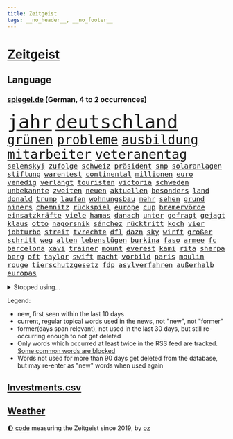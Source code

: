 ```yaml
---
title: Zeitgeist
tags: __no_header__, __no_footer__
---
```


# [Zeitgeist](https://oliz.io/zeitgeist/)

## Language

<h3><a href="https://www.spiegel.de" target="_blank">spiegel.de</a> (German, 4 to 2 occurrences)</h3>
<p style="font-family:monospace">
<span style="font-size:32pt"><a href="news_links.html#jahr" class="current">jahr</a></span>
<span style="font-size:32pt"><a href="news_links.html#deutschland" class="current">deutschland</a></span>
<br>
<span style="font-size:22pt"><a href="news_links.html#grünen" class="current">grünen</a></span>
<span style="font-size:22pt"><a href="news_links.html#probleme" class="current">probleme</a></span>
<span style="font-size:22pt"><a href="news_links.html#ausbildung" class="current">ausbildung</a></span>
<span style="font-size:22pt"><a href="news_links.html#mitarbeiter" class="current">mitarbeiter</a></span>
<span style="font-size:22pt"><a href="news_links.html#veteranentag" class="current">veteranentag</a></span>
<br>
<span style="font-size:12pt"><a href="news_links.html#selenskyj" class="current">selenskyj</a></span>
<span style="font-size:12pt"><a href="news_links.html#zufolge" class="current">zufolge</a></span>
<span style="font-size:12pt"><a href="news_links.html#schweiz" class="current">schweiz</a></span>
<span style="font-size:12pt"><a href="news_links.html#präsident" class="current">präsident</a></span>
<span style="font-size:12pt"><a href="news_links.html#snp" class="new">snp</a></span>
<span style="font-size:12pt"><a href="news_links.html#solaranlagen" class="new">solaranlagen</a></span>
<span style="font-size:12pt"><a href="news_links.html#stiftung" class="current">stiftung</a></span>
<span style="font-size:12pt"><a href="news_links.html#warentest" class="current">warentest</a></span>
<span style="font-size:12pt"><a href="news_links.html#continental" class="current">continental</a></span>
<span style="font-size:12pt"><a href="news_links.html#millionen" class="current">millionen</a></span>
<span style="font-size:12pt"><a href="news_links.html#euro" class="current">euro</a></span>
<span style="font-size:12pt"><a href="news_links.html#venedig" class="current">venedig</a></span>
<span style="font-size:12pt"><a href="news_links.html#verlangt" class="current">verlangt</a></span>
<span style="font-size:12pt"><a href="news_links.html#touristen" class="current">touristen</a></span>
<span style="font-size:12pt"><a href="news_links.html#victoria" class="current">victoria</a></span>
<span style="font-size:12pt"><a href="news_links.html#schweden" class="current">schweden</a></span>
<span style="font-size:12pt"><a href="news_links.html#unbekannte" class="current">unbekannte</a></span>
<span style="font-size:12pt"><a href="news_links.html#zweiten" class="current">zweiten</a></span>
<span style="font-size:12pt"><a href="news_links.html#neuen" class="current">neuen</a></span>
<span style="font-size:12pt"><a href="news_links.html#aktuellen" class="current">aktuellen</a></span>
<span style="font-size:12pt"><a href="news_links.html#besonders" class="current">besonders</a></span>
<span style="font-size:12pt"><a href="news_links.html#land" class="current">land</a></span>
<span style="font-size:12pt"><a href="news_links.html#donald" class="current">donald</a></span>
<span style="font-size:12pt"><a href="news_links.html#trump" class="current">trump</a></span>
<span style="font-size:12pt"><a href="news_links.html#laufen" class="current">laufen</a></span>
<span style="font-size:12pt"><a href="news_links.html#wohnungsbau" class="current">wohnungsbau</a></span>
<span style="font-size:12pt"><a href="news_links.html#mehr" class="current">mehr</a></span>
<span style="font-size:12pt"><a href="news_links.html#sehen" class="current">sehen</a></span>
<span style="font-size:12pt"><a href="news_links.html#grund" class="current">grund</a></span>
<span style="font-size:12pt"><a href="news_links.html#niners" class="new">niners</a></span>
<span style="font-size:12pt"><a href="news_links.html#chemnitz" class="current">chemnitz</a></span>
<span style="font-size:12pt"><a href="news_links.html#rückspiel" class="new">rückspiel</a></span>
<span style="font-size:12pt"><a href="news_links.html#europe" class="current">europe</a></span>
<span style="font-size:12pt"><a href="news_links.html#cup" class="current">cup</a></span>
<span style="font-size:12pt"><a href="news_links.html#bremervörde" class="new">bremervörde</a></span>
<span style="font-size:12pt"><a href="news_links.html#einsatzkräfte" class="current">einsatzkräfte</a></span>
<span style="font-size:12pt"><a href="news_links.html#viele" class="current">viele</a></span>
<span style="font-size:12pt"><a href="news_links.html#hamas" class="current">hamas</a></span>
<span style="font-size:12pt"><a href="news_links.html#danach" class="current">danach</a></span>
<span style="font-size:12pt"><a href="news_links.html#unter" class="current">unter</a></span>
<span style="font-size:12pt"><a href="news_links.html#gefragt" class="current">gefragt</a></span>
<span style="font-size:12pt"><a href="news_links.html#gejagt" class="current">gejagt</a></span>
<span style="font-size:12pt"><a href="news_links.html#klaus" class="current">klaus</a></span>
<span style="font-size:12pt"><a href="news_links.html#otto" class="current">otto</a></span>
<span style="font-size:12pt"><a href="news_links.html#nagorsnik" class="new">nagorsnik</a></span>
<span style="font-size:12pt"><a href="news_links.html#sánchez" class="new">sánchez</a></span>
<span style="font-size:12pt"><a href="news_links.html#rücktritt" class="current">rücktritt</a></span>
<span style="font-size:12pt"><a href="news_links.html#koch" class="current">koch</a></span>
<span style="font-size:12pt"><a href="news_links.html#vier" class="current">vier</a></span>
<span style="font-size:12pt"><a href="news_links.html#jobturbo" class="current">jobturbo</a></span>
<span style="font-size:12pt"><a href="news_links.html#streit" class="current">streit</a></span>
<span style="font-size:12pt"><a href="news_links.html#tvrechte" class="new">tvrechte</a></span>
<span style="font-size:12pt"><a href="news_links.html#dfl" class="current">dfl</a></span>
<span style="font-size:12pt"><a href="news_links.html#dazn" class="new">dazn</a></span>
<span style="font-size:12pt"><a href="news_links.html#sky" class="new">sky</a></span>
<span style="font-size:12pt"><a href="news_links.html#wirft" class="current">wirft</a></span>
<span style="font-size:12pt"><a href="news_links.html#großer" class="current">großer</a></span>
<span style="font-size:12pt"><a href="news_links.html#schritt" class="current">schritt</a></span>
<span style="font-size:12pt"><a href="news_links.html#weg" class="current">weg</a></span>
<span style="font-size:12pt"><a href="news_links.html#alten" class="current">alten</a></span>
<span style="font-size:12pt"><a href="news_links.html#lebenslügen" class="new">lebenslügen</a></span>
<span style="font-size:12pt"><a href="news_links.html#burkina" class="current">burkina</a></span>
<span style="font-size:12pt"><a href="news_links.html#faso" class="current">faso</a></span>
<span style="font-size:12pt"><a href="news_links.html#armee" class="current">armee</a></span>
<span style="font-size:12pt"><a href="news_links.html#fc" class="current">fc</a></span>
<span style="font-size:12pt"><a href="news_links.html#barcelona" class="current">barcelona</a></span>
<span style="font-size:12pt"><a href="news_links.html#xavi" class="current">xavi</a></span>
<span style="font-size:12pt"><a href="news_links.html#trainer" class="current">trainer</a></span>
<span style="font-size:12pt"><a href="news_links.html#mount" class="current">mount</a></span>
<span style="font-size:12pt"><a href="news_links.html#everest" class="current">everest</a></span>
<span style="font-size:12pt"><a href="news_links.html#kami" class="new">kami</a></span>
<span style="font-size:12pt"><a href="news_links.html#rita" class="new">rita</a></span>
<span style="font-size:12pt"><a href="news_links.html#sherpa" class="new">sherpa</a></span>
<span style="font-size:12pt"><a href="news_links.html#berg" class="current">berg</a></span>
<span style="font-size:12pt"><a href="news_links.html#oft" class="current">oft</a></span>
<span style="font-size:12pt"><a href="news_links.html#taylor" class="current">taylor</a></span>
<span style="font-size:12pt"><a href="news_links.html#swift" class="current">swift</a></span>
<span style="font-size:12pt"><a href="news_links.html#macht" class="current">macht</a></span>
<span style="font-size:12pt"><a href="news_links.html#vorbild" class="current">vorbild</a></span>
<span style="font-size:12pt"><a href="news_links.html#paris" class="current">paris</a></span>
<span style="font-size:12pt"><a href="news_links.html#moulin" class="new">moulin</a></span>
<span style="font-size:12pt"><a href="news_links.html#rouge" class="current">rouge</a></span>
<span style="font-size:12pt"><a href="news_links.html#tierschutzgesetz" class="new">tierschutzgesetz</a></span>
<span style="font-size:12pt"><a href="news_links.html#fdp" class="current">fdp</a></span>
<span style="font-size:12pt"><a href="news_links.html#asylverfahren" class="current">asylverfahren</a></span>
<span style="font-size:12pt"><a href="news_links.html#außerhalb" class="current">außerhalb</a></span>
<span style="font-size:12pt"><a href="news_links.html#europas" class="current">europas</a></span>
</p>
<details>
<summary>Stopped using...</summary>
<p class="former" style="font-size:12pt">
atmosphäre(1281) cdupolitiker(1281) vergewaltigung(1281) kündigen(1280) verschoben(1280) aktivisten(1279) erneute(1279) flüchtlinge(1279) nachfolge(1279) nachfolger(1279) persönliche(1279) gefährlichen(1278) kabinett(1278) rest(1278) sprache(1278) beispielen(1277) draußen(1277) kolumnist(1277) kraftvoll(1277) nigeria(1277) normal(1277) protestiert(1277) rückschlag(1277) schwedische(1277) coronavirus(1276) dokumente(1276) einstigen(1276) klima(1276) ließen(1276) nein(1276) stolz(1276) wehrt(1276) zuversicht(1276) aussage(1275) benzin(1275) coronakrise(1275) energien(1275) entschuldigt(1275) nominiert(1275) engagement(1274) gewählt(1274) infektionen(1274) jüngeren(1274) lebte(1274) weltkrieg(1274) erwägt(1273) institut(1273) kollaps(1273) null(1273) schwierigkeiten(1273) strecke(1273) verbreitet(1273) vergessen(1273) vermehrt(1273) zahlreichen(1273) 26(1272) kohle(1272) nordsee(1272) teilnehmer(1272) trainieren(1272) 50000(1271) 65(1271) fußballprofi(1271) leichen(1271) oliver(1271) pflege(1271) verschieben(1271) verweigert(1271) zählen(1271) entlastet(1270) gehalten(1270) jagd(1270) massiven(1270) radikal(1270) drehen(1269) parteichef(1269) sicherte(1269) vertrauen(1269) babys(1268) belarussische(1268) beschäftigte(1268) handelt(1268) schüssen(1268) verpasst(1268) fließt(1267) kanzleramt(1267) missbraucht(1267) fliehen(1266) erinnern(1265) erkrankt(1264) sache(1264) vorgestellt(1264) wies(1263) 32(1262) genauso(1262) kim(1262) distanziert(1261) mieten(1261) begriff(1260) demokratische(1259) sozialdemokraten(1259) fortgesetzt(1258) nachfrage(1257) abgelehnt(1256) offenbart(1256) einschränkungen(1255) führenden(1255) schießen(1255) harten(1254) mission(1254) bestmarke(1251) rettung(1251) sitzung(1251) entschuldigung(1249) hinten(1249) bisherigen(1248) münster(1248) pfund(1248) heftiger(1247) verhandeln(1245) händler(1244) geblieben(1237) dutzend(1234) verpasste(1234) katharina(1233) günther(1229) kontert(1229) verdoppelt(1222) missbrauchs(1221) sammeln(1214) heidelberg(1189) enthalten(1086) verlag(1086) charles(1082) drohende(1038) fachkräftemangel(1020) kroatien(1007) gremium(986) polnischen(983) wellen(980) schwarz(966) umkämpften(965) liebsten(951) gehälter(943) fifa(942) gefiel(934) games(926) millionenhöhe(920) demo(919) jährlich(908) empfehlen(905) hendrik(902) 41(893) schülerin(882) verteidiger(881) fußballs(876) coaching(872) laura(866) bat(830) ben(820) beschäftigen(819) inhalte(817) zusammenhalt(817) bonn(811) schwieriger(811) explosionen(810) oppositionellen(777) samt(773) jennifer(768) gebiete(763) zugenommen(762) schneiden(760) erneuerbare(756) langsam(750) patrick(743) besetzten(736) hammer(710) dahin(705) export(705) heiß(705) aufeinander(698) harter(698) unterlag(696) gefällt(688) exuspräsident(684) japanische(678) iii(677) belegt(673) kühnert(673) besseren(667) sexuell(667) misshandelt(662) wozu(655) profi(653) grün(651) partnerin(650) entschuldigen(644) fassungslos(639) 27jährige(637) stören(633) eigentliche(627) verträge(625) antony(622) studentin(609) ganzes(604) hände(602) herunter(598) träumt(592) nackt(587) überreste(584) machtmissbrauch(570) kollege(562) eingeschaltet(561) hit(549) spaltet(548) pjöngjang(540) karriereberaterin(532) fraktionschef(526) schwarzer(526) umfassende(526) abgeben(522) überzeugte(521) aussichten(516) ausgemacht(514) spielzeug(514) one(513) bedienen(512) ig(509) metall(509) singt(505) überlebende(502) unerlaubt(501) durcheinander(490) mächtige(487) jong(486) un(486) machtkampf(485) gekündigt(480) kulturkampf(475) opfers(473) gebühren(462) nizza(460) plätze(459) erfährt(458) statistik(455) emotionale(452) 18jähriger(451) interessante(451) prozesse(448) gedenken(443) wettlauf(439) alcaraz(436) jene(436) erneuter(431) nicolas(429) weimar(427) eskalierte(426) panik(421) stillstand(415) wahlsieger(415) verzögerung(414) geschnappt(410) instituts(409) ausflug(407) menschliche(406) niger(404) rio(400) ankommen(397) duisburg(394) gestreikt(394) wagenknechts(394) transformation(389) eingeladen(388) gesprächen(386) hollywoodstar(384) optionen(383) bezieht(382) denkmal(380) dürren(380) beschreiben(377) parteichefin(377) w(377) geschwächt(376) errichten(375) 2027(373) bundesligist(371) heimlich(371) wiedergewählt(369) länderspiele(368) produkt(368) gekürt(367) linkspartei(367) arten(366) drohte(365) 13jährige(364) lebenden(360) solar(356) staatsbürger(356) stuft(355) massenhaft(353) beine(351) gedenkt(350) luxus(349) ost(347) belgische(344) ikone(343) eingeschlagen(342) auffällig(341) seltsame(335) berühmtesten(333) miese(333) filmbranche(332) radikalisierung(331) schief(330) gegnern(329) drang(327) massen(323) protestierten(322) neuwahlen(319) achtjährige(315) bekennt(315) einwanderung(309) cool(308) gestrandet(306) henry(305) leichte(304) blockierte(303) abenteuer(301) schlucht(296) abschaffen(295) trauma(295) bundesarbeitsgericht(294) missstände(293) errichtet(292) reiner(292) vorlegen(289) spaghetti(286) vorbilder(286) gesellschaftliche(285) philosoph(285) telefon(285) drückt(282) 30jähriger(281) warnungen(281) weltspitze(281) landeshauptstadt(280) gleichermaßen(279) massiver(278) nationalteam(278) werner(278) präsidentenwahl(277) strafverfahren(277) burger(273) essener(273) soziologe(273) effizienter(272) goldene(269) 36(266) metropole(264) brandmauer(262) realistisch(261) perfide(260) seele(259) heim(258) erstaunlich(257) terroranschläge(257) geleistet(256) iphone(256) andré(255) angabe(254) unterscheiden(254) nächster(252) entstand(250) geflohen(250) angefeindet(249) milliardenschweres(249) südkoreanische(247) inka(245) geprüft(243) netanyahus(243) erschien(242) kranke(241) beschwört(240) debütant(240) mächtigsten(240) kanzlerpartei(239) reinen(239) chancenlos(237) sichergestellt(237) exfrau(235) hebel(235) bestens(234) sozial(234) verglichen(234) fußballweltverband(233) andauern(232) repression(232) tätig(231) asylsuchende(228) körperliche(228) unbeeindruckt(228) hall(226) makeup(225) rucksack(225) karlsruher(224) karrierecoach(224) nordkoreas(219) jugendorganisation(218) vorstände(217) pannen(215) evergrande(214) kontrollverlust(214) immobilienkrise(213) verunglückte(213) vertreiben(212) thiel(211) indiz(210) verbannen(207) beschwert(206) düsteren(206) glänzt(206) son(205) 23jährigen(204) digitaler(204) spdgeneralsekretär(204) katzen(203) müde(203) noten(203) tauchen(203) 99(202) ecke(202) frisches(202) filmpreis(201) peinliche(201) sexualisierten(201) appellieren(199) nagel(199) angeführt(196) berüchtigte(196) estlands(196) kallas(196) kritikerin(195) erstaunliche(194) kräftiger(194) kubicki(194) ständige(194) chip(193) sekunde(193) widmete(193) baute(192) kehrtwende(191) flüchtlingspolitik(190) weitreichenden(190) millionensumme(189) geschäftspartner(188) grenzregion(187) leitzins(187) längerem(187) verschickt(187) sanitäter(186) tolle(186) 54jähriger(185) ägyptens(185) bahnsteig(184) betriebsrat(184) gewährt(184) militäroffensive(183) bist(182) kanadier(181) südchinesischen(181) belgrad(178) einiger(178) irreguläre(178) mars(178) flieht(177) gefüllt(177) lahmgelegt(176) olympiaqualifikation(176) husten(175) klarheit(175) schuster(175) größenwahn(174) tanzen(174) angerufen(173) exemplare(173) geschleudert(173) überfüllten(173) bas(172) bevorstehen(172) bundestagspräsidentin(172) bärbel(172) immobilienriesen(172) stadtzentrum(172) krebsdiagnose(171) kongress(170) oberlandesgericht(169) hoffnungszeichen(168) jordanien(168) gestorbenen(167) wiedervereinigung(167) bodenoffensive(165) gewähren(165) normale(165) angeschlagen(164) europameisterschaft(164) raketenbeschuss(164) spender(164) überfielen(164) dreistellige(163) eingedrungen(162) nordwesten(162) ortschaften(162) überraschende(162) fröhlich(161) wohnraum(161) regierungserklärung(160) vulkanausbruch(160) solange(158) cottbus(157) enttäuschen(156) luxushotel(156) raketenangriffen(156) afghanen(155) sicherheitsgründen(155) tatortvote(154) vaude(154) mogelpackung(153) versperrt(153) baukosten(152) symbolen(152) wahlsieg(152) exportiert(149) südchinesisches(149) häme(148) crown(147) freiem(147) furchtbar(147) lernte(146) anreize(144) db(144) mangelt(144) angestrebte(143) erwünscht(143) kanzlerkandidat(143) neffe(143) spendet(141) 60000(140) spdfraktionschef(140) sprit(140) haderte(139) natopartner(139) bedingt(138) geräten(138) staatsoberhaupt(138) lieferkettengesetz(137) 240(136) abgeraten(136) schwachstellen(136) portugals(135) wisconsin(135) bären(134) erfolgsserie(134) stone(134) empathie(133) kleider(133) nürnberger(133) torjäger(133) verlagern(133) bertelsmann(131) gazas(131) psychologe(131) staatsanwälte(131) zerschlagung(131) touristenattraktion(130) toleranz(129) gedrängt(128) verstaatlichung(128) janeiro(127) lava(127) mutmaßlichem(127) vollzieht(127) durchgang(126) prägenden(126) ließe(125) taugt(125) fördere(124) geplantes(124) krankenhausreform(124) oscars(124) überlastung(124) christlichen(123) denke(123) vernunft(123) versteigern(123) flaggen(122) gebilligt(121) klugen(121) spoiler(121) armin(120) genügend(120) usverteidigungsminister(120) landwirtschaftsminister(119) verhelfen(119) vermittlungsausschuss(119) wachstumschancengesetz(119) argument(118) berufsgruppen(118) demnächst(118) neuseelands(118) portemonnaie(118) renten(118) tina(118) verfallen(118) überzieht(118) dauerkrise(117) kalabrien(117) kühe(117) milder(117) notlage(117) krankenpfleger(116) notbremse(116) straftäter(116) erstarken(115) freddie(114) güterverkehr(114) mercury(114) stoffe(114) legende(113) bestehe(112) catherine(112) hebamme(112) niko(112) strompreisen(112) buchempfehlungen(111) gesamtweltcup(111) gier(111) konservativer(111) zone(111) eingeschlossenen(110) konstantin(110) zeitalter(110) zuversichtlich(110) agentur(109) falle(109) versteht(109) inhaftierten(108) onlinehändler(108) aktiviert(107) präsidentschaftswahlen(107) schusswunden(107) abende(106) brasilianische(106) eiskunstlauf(106) fernzüge(106) arbeitgebern(105) beschränken(105) inhaftiert(105) air(104) kernenergie(104) staatssekretär(104) verzicht(104) 1945(103) grandslamsiegerin(103) interessieren(103) tiefsten(103) wohnhausbrand(103) prägende(102) schritte(102) verkünden(102) zunehmende(102) angezweifelt(101) gezahlt(101) postete(101) weggefährten(101) agrardiesel(100) alkoholkonsum(99) aufstiegsrennen(99) belastungen(99) boerne(99) luftalarm(99) mikro(99) nominierungen(99) österreicher(99) finanziellen(98) länderkammer(98) machtwechsel(98) medienhäuser(98) viereinhalb(98) bernhard(97) bundeswehrsoldaten(97) gerissen(97) stürmt(97) cavallo(96) verschenken(96) konsumenten(95) vorgänge(95) belgorod(94) kandidatin(94) uspräsidentschaftswahl(94) westukraine(94) gestresst(93) eilantrag(92) masters(92) pavlović(92) 118(91) ausgelagert(91) begegnen(91) eughurteil(91) hausbesitzer(91) kulturbetriebs(91) provokationen(91) fossil(90) hoheitsansprüche(90) huthimilizen(90) jensen(90) meeresgebiet(90) touren(90) transaktion(90) vorsatz(90) berufe(89) eigentum(89) kinderpornografie(89) muskeln(89) preiswerte(89) stiller(89) überschatten(89) 136(88) bastian(88) fritz(88) gastronomen(88) hansa(88) jeans(88) nvidia(88) taipeh(88) wettkampf(88) wundersame(88) 1980(87) sand(87) bekennerschreiben(86) betreuung(86) ex30(86) kunstwerk(86) langlebig(86) nussbaum(86) pazifik(86) volvo(86) vorm(86) abfahrt(85) artillerie(85) brasilianer(85) britin(85) cdu/csu(85) luftraumverletzung(85) oregon(85) schmid(85) 53jähriger(84) einrichten(84) neuwahl(84) prima(84) regalen(84) ruiniert(84) wilhelm(84) audi(83) duellen(83) gesetzliche(83) leichtes(83) sturmfluten(83) verschuldet(83) abbringen(82) ardserie(82) üppig(82) badenwürttembergischen(81) cotrainer(81) drangen(81) helme(81) spitzenkoch(81) abgeworfen(80) kabul(80) chrome(79) expolizist(79) schmecken(79) brüllende(78) gefürchtet(78) stromausfälle(78) vorsorglich(78) anreiz(77) dankbarkeit(77) generals(77) hoteliers(77) livestreams(77) mehrjährige(77) privates(77) spiegelnewsletter(77) täters(77) flugzeugträger(76) gepäck(76) hermès(76) justizministerium(76) kompaktsuv(76) rückwirkend(76) stürmten(76) testspiele(76) verließen(76) weiblicher(76) zulasten(76) zurückzukehren(76) 2009(75) cnn(75) cross(75) ernährungswissenschaftlerin(75) gewaltiger(75) giftigsten(75) glücklose(75) hebei(75) himmels(75) medizinisches(75) predigt(75) schusswaffen(75) strategischer(75) yuval(75) zögerlich(75) überfüllte(75) alaskaairlinesboeing(74) einigem(74) immobilienkredite(74) energieministerin(73) losgehen(73) nachzudenken(73) schalkes(73) etlicher(72) parallelwelt(72) ruandamodell(72) unonothilfekoordinator(72) vorankommen(72) anwesend(71) ausgang(71) frühes(71) gekracht(71) luftschlägen(71) marlene(71) millionenerbin(71) ministerien(71) agrardieselsubventionen(70) bauerndemos(70) flugtaxis(70) geschwiegen(70) gras(70) jobcentern(70) komplexen(70) sexarbeiterin(70) uskonkurrenten(70) angekündigten(69) anwaltskosten(69) dominant(69) gleichaltrigen(69) mäzen(69) phantom(69) rallye(69) reemtsma(69) sozialforschung(69) überraschen(69) bundestrainers(68) gegenmaßnahmen(68) scheidet(68) terrormiliz(68) trainersuche(68) vereinnahmung(68) argumente(67) engelhorn(67) entlastungen(67) festgenommene(67) getreide(67) handballer(67) hungertod(67) lautstark(67) londons(67) neuheiten(67) stillstehen(67) stöbern(67) unbezahlbar(67) vorwirft(67) wienerin(67) winterstürme(67) angehen(66) ausprobieren(66) finanzielle(66) jugendtrainer(66) mitteilte(66) sondersitzung(66) vergleichbare(66) 2050(65) abwehren(65) ball(65) funktion(65) nachholbedarf(65) shein(65) unwort(65) werks(65) zerrissen(65) überzeugendem(65) gefühlen(64) hauptgründe(64) kommunisten(64) lästert(64) palmen(64) riesenslalom(64) umwirbt(64) aufgespürt(63) biodiesel(63) dolomiten(63) grindavik(63) liebesleben(63) mittelfeldspielerin(63) stromausfällen(63) verkehrschaos(63) wohlstands(63) bildungsministerin(62) blenden(62) ergangen(62) heißluftballon(62) russisch(62) schmallippig(62) sparprogramm(62) bezogen(61) hose(61) korallenriffe(61) riegel(61) taurusmarschflugkörper(61) wohnungsbrand(61) aryna(60) freigeben(60) groteske(60) sabalenka(60) zeitweilig(60) ärztliche(60) gigaset(59) oberfranken(59) sonderlich(59) vergewaltigungen(59) wunschliste(59) altmeister(58) liverpools(58) vermieter(58) verübte(58) zeugnis(58) angehoben(57) besonderer(57) mähroboter(57) uvalde(57) grotesk(56) ideale(56) influencerinnen(56) montagmorgen(56) dänischem(55) geparkte(55) spdparteichef(55) verteidigungsplan(55) atemnot(54) reichenhall(54) sapiens(54) streng(54) menschheitsgeschichte(53) pannenserie(53) rückstände(53) unkonzentriert(53) wildschwein(53) achtungserfolg(52) erfolgsspur(52) fraglich(52) gewagt(52) katalonien(52) parlamentspräsidentin(52) schrift(52) bedeutendsten(51) bundesgesundheitsminister(51) d(51) maßstäbe(51) passat(51) vitamin(51) achtzigern(50) binden(50) erkrankten(50) fa(50) glückte(50) lebenslang(50) benkopleite(49) einzufrieren(49) frühlingsgefühle(49) hing(49) immobilienkonzerns(49) wochenlanger(49) zauber(49) ächzt(49) augenzeugen(48) beliefert(48) bundesstraße(48) jahrzehntelange(48) trotzig(48) vergütung(48) auseinanderliegen(47) ausgewählte(47) beobachtungen(47) beschränkt(47) exfreund(47) extinguishers(47) konstruiert(47) lufthansabodenpersonal(47) partnern(47) sahelzone(47) tee(47) tyre(47) verirrte(47) 180000(46) fani(46) gebote(46) willis(46) absolviert(45) ampelfraktionen(45) compact(45) herkömmliche(45) oleksandr(45) posse(45) sechste(45) vermittler(45) weimarer(45) compactmagazin(44) einfachste(44) geiseldrama(44) mexikostadt(44) vorgetäuschten(44) ansonsten(43) quarantäne(43) spontan(43) befürchtungen(42) gutbehrami(42) klärt(42) lara(42) schweizerin(42) terrors(42) 74(41) genz(41) krankenwagen(41) lösten(41) stromnetze(41) vorschrift(41) aktenzeichen(40) erhältlich(40) hereingefallen(40) passant(40) altersgrenze(39) anika(39) aufheben(39) ewigkeit(39) haftet(39) intensive(39) klischees(39) nebenwirkungen(39) sabine(39) wangerooge(39) aufpreis(38) cordula(38) fußballbundesligisten(38) geheimdiensten(38) ohren(38) originelle(38) spektakels(38) unionschef(38) verpflichtungen(38) wahlfarce(38) betriebsratswahl(37) bizarre(37) herrn(37) kaltem(37) natomitglieder(37) sumoringer(37) washingtons(37) bear(36) kw(36) netten(36) sohns(36) sportartikelhersteller(36) topmodel(36) kaja(35) rollstuhl(35) ursprung(35) vertragen(35) ausrasten(34) geländer(34) menschenrechtsaktivistin(34) verstorben(34) änderte(34) abwechslung(33) falschinformationen(33) komponenten(33) nachwuchsbasketballer(33) oberhausen(33) persönliches(33) rheinmetall(33) teslawerk(33) vizebürgermeister(33) alpha(32) dani(32) elizabeth(32) hysterische(32) klarmachen(32) skifahrerin(32) stabile(32) vorgegangen(32) komponist(31) landesverrat(31) mitmachen(31) begnügen(30) chefcoach(30) kremltruppen(30) kusminow(30) rückruf(30) tods(30) tränende(30) angekündigte(29) biathlet(29) börsengang(29) fing(29) germany’s(29) minderheitsregierung(29) next(29) pendelt(29) tauruslieferung(29) thcgrenzwert(29) täuschen(29) ussenator(29) biopics(28) deserteur(28) exfußballer(28) fsb(28) kinderbüchern(28) krachte(28) niederländisches(28) philippinisches(28) putsch(28) salzburg(28) zuschauerrolle(28) zweitligisten(28) einsammeln(27) reddit(27) taurusmarschflugkörpern(27) verbesserungen(27) vermutung(27) wahres(27) barbiefilm(26) internen(26) kriegsversehrten(26) schicke(26) wasserstoffaffäre(26) zendaya(26) abgesägt(25) bahnt(25) gerührt(25) löhne(25) verbrechens(25) übergroße(25) schmerzhafte(24) speicherung(24) zerbrachen(24) grundschüler(23) interest(23) psychisch(23) verstörenden(23) douglas(22) erfolgsaussichten(22) favorisierten(22) frauchen(22) hansböcklerstiftung(22) jamal(22) komplizen(22) musiala(22) nemesis(22) raffinerie(22) strebte(22) zecken(22) ablehnt(21) aufregende(21) cduspitzenkandidat(21) erneuerbarer(21) handgemenge(21) irina(21) kürze(21) schumer(21) signagläubiger(21) trinkwasser(21) verurteilter(21) elterntaxis(20) garden(20) haiti(20) lunge(20) philosophie(20) rosiges(20) cochefin(19) idaho(19) tankred(19) verlagen(19) weltsicherheitsrat(19) alleingang(18) bundeswehrsoldat(18) ersatz(18) filmschaffende(18) inhalten(18) milliardärs(18) unangemessen(18) feministische(17) jünger(17) baumhäuser(16) beitragszahler(16) demokratischer(16) gattung(16) montenegro(16) rennens(16) taurusleak(16) ungenutzt(16) wandels(16) wiedergutmachung(16) 18jährigen(15) 38jährige(15) argumentation(15) australischen(15) busbahnhof(15) dianas(15) raste(15) sulayem(15) auswärts(14) ferkel(14) hinterlegt(14) lebensbedrohlich(14) todesstoß(14) tvinterview(14) imageschaden(13) langweilig(13) looks(13) populismus(13) rupert(13) stechen(13) verkehrsministerium(13) beschimpfen(12) flughafens(12) schlichter(12) alters(11) anthropozän(11) erdzeitalter(11) kulinarik(11) schulkinder(11) schüren(11) steigflug(11) verfassungswidrig(11)
</p>
</details>
<p>Legend:
<ul>
<li><span class="new">new</span>, first seen within the last 10 days</li>
<li><span class="current">current</span>, regular topical words used in the news, not "new", not "former"</li>
<li><span class="former">former(days span relevant)</span>, not used in the last 30 days, but still re-occurring enough to not get deleted</li>
<li>Only words which occurred at least twice in the RSS feed are tracked. <a href="language/filters.py">Some common words are blocked</a></li>
<li>Words not used for more than 90 days get deleted from the database, but may re-enter as "new" words when used again</li>
</ul>
</p>

## [Investments](investments.html)[.csv](investments.csv)

## [Weather](weather.html)

<footer>
<a href="javascript:toggleTheme()" class="nav">🌓</a>
<a href="https://github.com/ooz/zeitgeist">code</a> measuring the Zeitgeist since 2019, by <a href="https://oliz.io">oz</a>
</footer>

